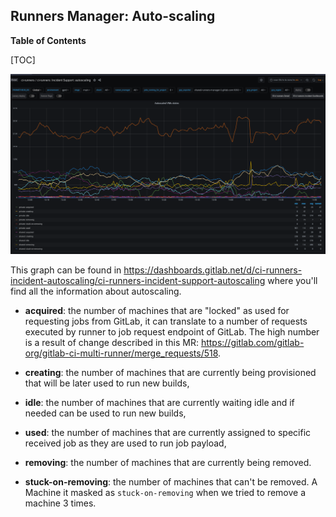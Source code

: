 ## Runners Manager: Auto-scaling

**Table of Contents**

[TOC]

![](../img/auto_scaling_details.png)

This graph can be found in
<https://dashboards.gitlab.net/d/ci-runners-incident-autoscaling/ci-runners-incident-support-autoscaling>
where you'll find all the information about autoscaling.

* **acquired**: the number of machines that are "locked" as used for requesting jobs from GitLab,
it can translate to a number of requests executed by runner to job request endpoint of GitLab.
The high number is a result of change described in this MR: <https://gitlab.com/gitlab-org/gitlab-ci-multi-runner/merge_requests/518>.

* **creating**: the number of machines that are currently being provisioned that will be later used to run new builds,

* **idle**: the number of machines that are currently waiting idle and if needed can be used to run new builds,

* **used**: the number of machines that are currently assigned to specific received job as they are used to run job payload,

* **removing**: the number of machines that are currently being removed.

* **stuck-on-removing**: the number of machines that can't be removed. A Machine it masked as `stuck-on-removing` when we tried to remove a machine 3 times.

